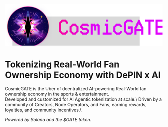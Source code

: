 ![logo](https://raw.githubusercontent.com/CosmicGATE-ai/.github/refs/heads/main/profile/img/logo.svg)

# Tokenizing Real-World Fan Ownership Economy with DePIN x AI

CosmicGATE is the Uber of dcentralized AI-powering Real-World fan ownership economy in the sports & entertainment.\
Developed and customized for AI Agentic tokenization at scale.\ 
Driven by a community of Creators, Node Operators, and Fans, earning rewards, loyalties, and community incentives.\

_Powered by Solana and the $GATE token._
